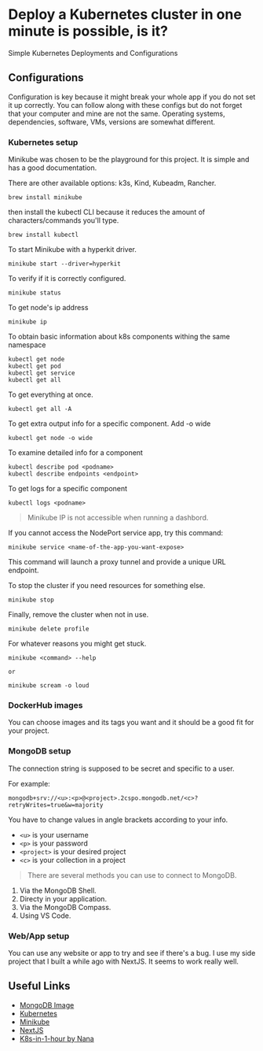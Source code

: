 # Deploy a Kubernetes cluster in one minute is possible, is it?
Simple Kubernetes Deployments and Configurations

## Configurations

Configuration is key because it might break your whole app if you do not set it up correctly. You can follow along with these configs but do not forget that your computer and mine are not the same. Operating systems, dependencies, software, VMs, versions are somewhat different.

### Kubernetes setup

Minikube was chosen to be the playground for this project. It is simple and has a good documentation. 

There are other available options: k3s, Kind, Kubeadm, Rancher.

```
brew install minikube
```

then install the kubectl CLI because it reduces the amount of characters/commands you'll type.

```
brew install kubectl
```

To start Minikube with a hyperkit driver.

```
minikube start --driver=hyperkit
```

To verify if it is correctly configured.

```
minikube status
```

To get node's ip address

```
minikube ip
```

To obtain basic information about k8s components withing the same namespace

```
kubectl get node
kubectl get pod
kubectl get service 
kubectl get all 
```

To get everything at once.
```
kubectl get all -A
```

To get extra output info for a specific component. Add -o wide

```
kubectl get node -o wide
```

To examine detailed info for a component

```
kubectl describe pod <podname>
kubectl describe endpoints <endpoint>
```

To get logs for a specific component

```
kubectl logs <podname>
```

> Minikube IP is not accessible when running a dashbord.

If you cannot access the NodePort service app, try this command:

```
minikube service <name-of-the-app-you-want-expose>
```

This command will launch a proxy tunnel and provide a unique URL endpoint.

To stop the cluster if you need resources for something else.

```
minikube stop
```

Finally, remove the cluster when not in use.

```
minikube delete profile 
```

For whatever reasons you might get stuck.

```
minikube <command> --help

or 

minikube scream -o loud
```

### DockerHub images

You can choose images and its tags you want and it should be a good fit for your project.

### MongoDB setup

The connection string is supposed to be secret and specific to a user.

For example:
```
mongodb+srv://<u>:<p>@<project>.2cspo.mongodb.net/<c>?retryWrites=true&w=majority
```

You have to change values in angle brackets according to your info.

- `<u>` is your username
- `<p>` is your password
- `<project>` is your desired project
- `<c>` is your collection in a project

> There are several methods you can use to connect to MongoDB.

1. Via the MongoDB Shell.
2. Directy in your application.
3. Via the MongoDB Compass.
4. Using VS Code.

### Web/App setup

You can use any website or app to try and see if there's a bug. I use my side project that I built a while ago with NextJS. It seems to work really well. 

## Useful Links

- [MongoDB Image](https://hub.docker.com/_/mongo)
- [Kubernetes](https://kubernetes.io/docs/home/)
- [Minikube](https://minikube.sigs.k8s.io/docs/start/)
- [NextJS](https://nextjs.org/docs/getting-started)
- [K8s-in-1-hour by Nana](https://gitlab.com/nanuchi/k8s-in-1-hour)